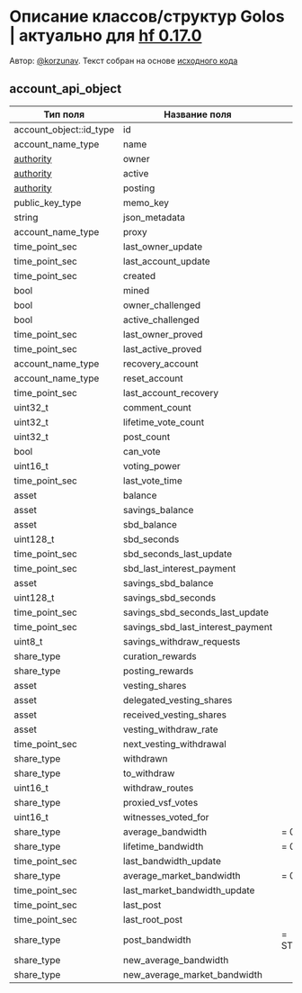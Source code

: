 # Описание классов/структур Golos | актуально для [hf 0.17.0](https://github.com/GolosChain/golos/releases/tag/v0.17.0)
Автор: [@korzunav](https://golos.io/@korzunav). Текст собран на основе [исходного кода](https://github.com/GolosChain/golos/tree/master/plugins/database_api/include/golos/plugins/database_api/api_objects/account_api_object.hpp)
## account_api_object


|Тип поля|Название поля|Описание|
|--------|-------------|--------|
|account_object::id_type|id||
|account_name_type|name||
|[authority](authority.md)|owner||
|[authority](authority.md)|active||
|[authority](authority.md)|posting||
|public_key_type|memo_key||
|string|json_metadata||
|account_name_type|proxy||
|time_point_sec|last_owner_update||
|time_point_sec|last_account_update||
|time_point_sec|created||
|bool|mined||
|bool|owner_challenged||
|bool|active_challenged||
|time_point_sec|last_owner_proved||
|time_point_sec|last_active_proved||
|account_name_type|recovery_account||
|account_name_type|reset_account||
|time_point_sec|last_account_recovery||
|uint32_t|comment_count||
|uint32_t|lifetime_vote_count||
|uint32_t|post_count||
|bool|can_vote||
|uint16_t|voting_power||
|time_point_sec|last_vote_time||
|asset|balance||
|asset|savings_balance||
|asset|sbd_balance||
|uint128_t|sbd_seconds||
|time_point_sec|sbd_seconds_last_update||
|time_point_sec|sbd_last_interest_payment||
|asset|savings_sbd_balance||
|uint128_t|savings_sbd_seconds||
|time_point_sec|savings_sbd_seconds_last_update||
|time_point_sec|savings_sbd_last_interest_payment||
|uint8_t|savings_withdraw_requests||
|share_type|curation_rewards||
|share_type|posting_rewards||
|asset|vesting_shares||
|asset|delegated_vesting_shares||
|asset|received_vesting_shares||
|asset|vesting_withdraw_rate||
|time_point_sec|next_vesting_withdrawal||
|share_type|withdrawn||
|share_type|to_withdraw||
|uint16_t|withdraw_routes||
|share_type|proxied_vsf_votes||
|uint16_t|witnesses_voted_for||
|share_type|average_bandwidth|= 0;|
|share_type|lifetime_bandwidth|= 0;|
|time_point_sec|last_bandwidth_update||
|share_type|average_market_bandwidth|= 0;|
|time_point_sec|last_market_bandwidth_update||
|time_point_sec|last_post||
|time_point_sec|last_root_post||
|share_type|post_bandwidth|= STEEMIT_100_PERCENT;|
|share_type|new_average_bandwidth||
|share_type|new_average_market_bandwidth||
